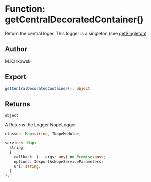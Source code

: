 # Function: getCentralDecoratedContainer()

Return the central loger. This logger is a singleton (see [getSingleton](../../helpers/namespaces/singletons/functions/function.getSingleton.md))

## Author

M.Karkowski

## Export

```ts
getCentralDecoratedContainer(): object
```

## Returns

`object`

A Returns the Logger NopeLogger

```ts
classes: Map<string, INopeModule>;
```

```ts
services: Map<
  string,
  {
    callback: (...args: any) => Promise<any>;
    options: IexportAsNopeServiceParameters;
    uri: string;
  }
>;
```
